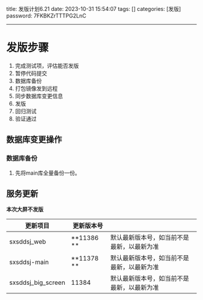 title: 发版计划6.21 
date: 2023-10-31 15:54:07 
tags: []
categories: [发版]
password: 7FKBKZrTTTPG2LnC

---
 <!--more-->
# 发版步骤 

1. 完成测试项，评估能否发版
2. 暂停代码提交
3. 数据库备份
4. 打包镜像发到远程
5. 同步数据库变更信息
6. 发版
7. 回归测试
8. 验证通过

 ## 数据库变更操作

### 数据库备份

1. 先将main库全量备份一份。

## 服务更新 

 **本次大屏不发版**

| 更新项目           | 更新版本号  |                                            |
| ------------------ | ----------- | ------------------------------------------ |
| sxsddsj_web        | **11386  ** | 默认最新版本号，如当前不是最新，以最新为准 |
| sxsddsj-main       | **11378 **  | 默认最新版本号，如当前不是最新，以最新为准 |
| sxsddsj_big_screen | 11384       | 默认最新版本号，如当前不是最新，以最新为准 |







